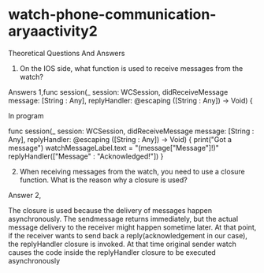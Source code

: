 # watch-phone-communication-aryaactivity2


Theoretical Questions And Answers



1. On the IOS side, what function is used to receive messages from the watch?

Answers 1,func session(_ session: WCSession, didReceiveMessage message: [String : Any], replyHandler: @escaping ([String : Any]) -> Void) {


In program


 func session(_ session: WCSession, didReceiveMessage message: [String : Any], replyHandler: @escaping ([String : Any]) -> Void) {
        print("Got a message")
        watchMessageLabel.text = "\(message["Message"]!)"
        replyHandler(["Message" : "Acknowledged!"])
    }

2. When receiving messages from the watch, you need to use a closure function. What is the reason why a closure is used?

Answer 2,

The closure is used because the  delivery of messages happen  asynchronously. 
The sendmessage returns immediately, but the actual message delivery to the receiver might happen sometime later. 
At that point, if the receiver wants to send back a reply(acknowledgement in our case), the replyHandler closure is invoked.
At that time original sender watch causes the code inside the replyHandler closure to be executed asynchronously
